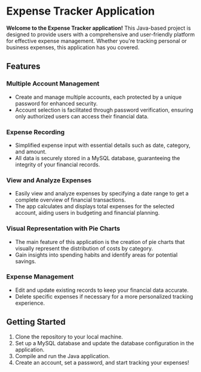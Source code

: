# Expense Tracker Application

**Welcome to the Expense Tracker application!** This Java-based project is designed to provide users with a comprehensive and user-friendly platform for effective expense management. Whether you're tracking personal or business expenses, this application has you covered.

## Features

### Multiple Account Management
- Create and manage multiple accounts, each protected by a unique password for enhanced security.
- Account selection is facilitated through password verification, ensuring only authorized users can access their financial data.

### Expense Recording
- Simplified expense input with essential details such as date, category, and amount.
- All data is securely stored in a MySQL database, guaranteeing the integrity of your financial records.

### View and Analyze Expenses
- Easily view and analyze expenses by specifying a date range to get a complete overview of financial transactions.
- The app calculates and displays total expenses for the selected account, aiding users in budgeting and financial planning.

### Visual Representation with Pie Charts
- The main feature of this application is the creation of pie charts that visually represent the distribution of costs by category.
- Gain insights into spending habits and identify areas for potential savings.

### Expense Management
- Edit and update existing records to keep your financial data accurate.
- Delete specific expenses if necessary for a more personalized tracking experience.

## Getting Started

1. Clone the repository to your local machine.
2. Set up a MySQL database and update the database configuration in the application.
3. Compile and run the Java application.
4. Create an account, set a password, and start tracking your expenses!
